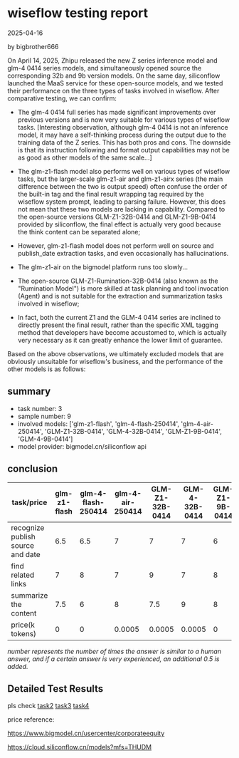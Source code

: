 # wiseflow testing report

2025-04-16

by bigbrother666


On April 14, 2025, Zhipu released the new Z series inference model and glm-4 0414 series models, and simultaneously opened source the corresponding 32b and 9b version models. On the same day, siliconflow launched the MaaS service for these open-source models, and we tested their performance on the three types of tasks involved in wiseflow. After comparative testing, we can confirm:

- The glm-4 0414 full series has made significant improvements over previous versions and is now very suitable for various types of wiseflow tasks. [Interesting observation, although glm-4 0414 is not an inference model, it may have a self-thinking process during the output due to the training data of the Z series. This has both pros and cons. The downside is that its instruction following and format output capabilities may not be as good as other models of the same scale...]

- The glm-z1-flash model also performs well on various types of wiseflow tasks, but the larger-scale glm-z1-air and glm-z1-airx series (the main difference between the two is output speed) often confuse the order of the built-in <think> tag and the final result wrapping tag required by the wiseflow system prompt, leading to parsing failure. However, this does not mean that these two models are lacking in capability. Compared to the open-source versions GLM-Z1-32B-0414 and GLM-Z1-9B-0414 provided by siliconflow, the final effect is actually very good because the think content can be separated alone;

- However,  glm-z1-flash model does not perform well on source and publish_date extraction tasks, and even occasionally has hallucinations.

- The glm-z1-air on the bigmodel platform runs too slowly...

- The open-source GLM-Z1-Rumination-32B-0414 (also known as the "Rumination Model") is more skilled at task planning and tool invocation (Agent) and is not suitable for the extraction and summarization tasks involved in wiseflow;

- In fact, both the current Z1 and the GLM-4 0414 series are inclined to directly present the final result, rather than the specific XML tagging method that developers have become accustomed to, which is actually very necessary as it can greatly enhance the lower limit of guarantee.

Based on the above observations, we ultimately excluded models that are obviously unsuitable for wiseflow's business, and the performance of the other models is as follows:


## summary

- task number: 3
- sample number: 9
- involved models: ['glm-z1-flash', 'glm-4-flash-250414', 'glm-4-air-250414', 'GLM-Z1-32B-0414', 'GLM-4-32B-0414', 'GLM-Z1-9B-0414', 'GLM-4-9B-0414']
- model provider: bigmodel.cn/siliconflow api

## conclusion



|  task/price | glm-z1-flash | glm-4-flash-250414 | glm-4-air-250414 | GLM-Z1-32B-0414 | GLM-4-32B-0414 | GLM-Z1-9B-0414 | GLM-4-9B-0414 |
|--------|--------------|--------------------|-----------------|------------------|-----------------|-----------------|-----------------|
| recognize publish source and date | 6.5 | 6.5 | 7 | 7 | 7 | 6 | 6 |
| find related links | 7 | 8 | 7 | 9 | 7 | 8 | 8 |
| summarize the content | 7.5 | 6 | 8 | 7.5 | 9 | 8 | 8 |
| price(k tokens) | 0 | 0 | 0.0005 | 0.0005 | 0.0005 | 0 | 0 |

*number represents the number of times the answer is similar to a human answer, and if a certain answer is very experienced, an additional 0.5 is added.*

## Detailed Test Results

pls check
[task2](./task2)
[task3](./task3)
[task4](./task4)

price reference:

https://www.bigmodel.cn/usercenter/corporateequity

https://cloud.siliconflow.cn/models?mfs=THUDM
